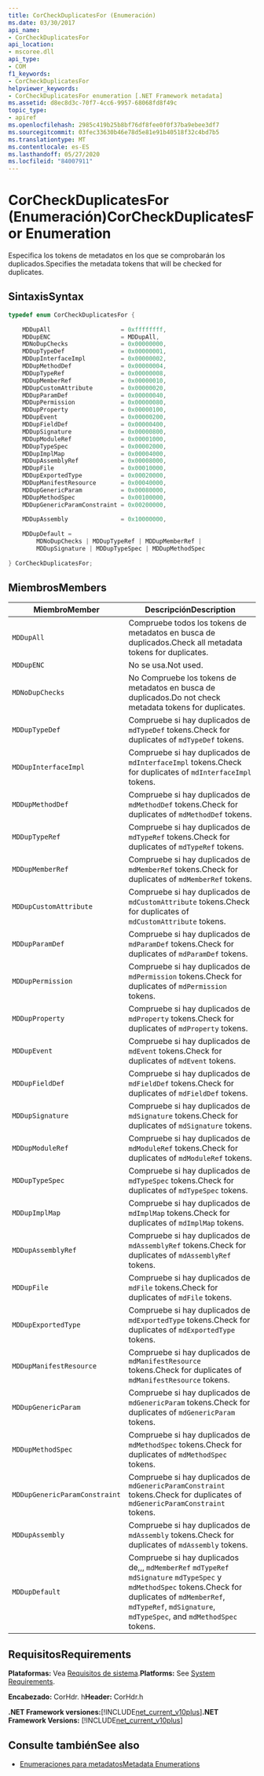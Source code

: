 ```yaml
---
title: CorCheckDuplicatesFor (Enumeración)
ms.date: 03/30/2017
api_name:
- CorCheckDuplicatesFor
api_location:
- mscoree.dll
api_type:
- COM
f1_keywords:
- CorCheckDuplicatesFor
helpviewer_keywords:
- CorCheckDuplicatesFor enumeration [.NET Framework metadata]
ms.assetid: d8ec8d3c-70f7-4cc6-9957-68068fd8f49c
topic_type:
- apiref
ms.openlocfilehash: 2985c419b25b8bf76df8fee0f0f37ba9ebee3df7
ms.sourcegitcommit: 03fec33630b46e78d5e81e91b40518f32c4bd7b5
ms.translationtype: MT
ms.contentlocale: es-ES
ms.lasthandoff: 05/27/2020
ms.locfileid: "84007911"
---
```

# <a name="corcheckduplicatesfor-enumeration"></a><span data-ttu-id="428a4-102">CorCheckDuplicatesFor (Enumeración)</span><span class="sxs-lookup"><span data-stu-id="428a4-102">CorCheckDuplicatesFor Enumeration</span></span>
<span data-ttu-id="428a4-103">Especifica los tokens de metadatos en los que se comprobarán los duplicados.</span><span class="sxs-lookup"><span data-stu-id="428a4-103">Specifies the metadata tokens that will be checked for duplicates.</span></span>  
  
## <a name="syntax"></a><span data-ttu-id="428a4-104">Sintaxis</span><span class="sxs-lookup"><span data-stu-id="428a4-104">Syntax</span></span>  
  
```cpp  
typedef enum CorCheckDuplicatesFor {  
  
    MDDupAll                    = 0xffffffff,  
    MDDupENC                    = MDDupAll,  
    MDNoDupChecks               = 0x00000000,  
    MDDupTypeDef                = 0x00000001,  
    MDDupInterfaceImpl          = 0x00000002,  
    MDDupMethodDef              = 0x00000004,  
    MDDupTypeRef                = 0x00000008,  
    MDDupMemberRef              = 0x00000010,  
    MDDupCustomAttribute        = 0x00000020,  
    MDDupParamDef               = 0x00000040,  
    MDDupPermission             = 0x00000080,  
    MDDupProperty               = 0x00000100,  
    MDDupEvent                  = 0x00000200,  
    MDDupFieldDef               = 0x00000400,  
    MDDupSignature              = 0x00000800,  
    MDDupModuleRef              = 0x00001000,  
    MDDupTypeSpec               = 0x00002000,  
    MDDupImplMap                = 0x00004000,  
    MDDupAssemblyRef            = 0x00008000,  
    MDDupFile                   = 0x00010000,  
    MDDupExportedType           = 0x00020000,  
    MDDupManifestResource       = 0x00040000,  
    MDDupGenericParam           = 0x00080000,  
    MDDupMethodSpec             = 0x00100000,  
    MDDupGenericParamConstraint = 0x00200000,  
  
    MDDupAssembly               = 0x10000000,  
  
    MDDupDefault =
        MDNoDupChecks | MDDupTypeRef | MDDupMemberRef |
        MDDupSignature | MDDupTypeSpec | MDDupMethodSpec  
  
} CorCheckDuplicatesFor;  
```  
  
## <a name="members"></a><span data-ttu-id="428a4-105">Miembros</span><span class="sxs-lookup"><span data-stu-id="428a4-105">Members</span></span>  
  
|<span data-ttu-id="428a4-106">Miembro</span><span class="sxs-lookup"><span data-stu-id="428a4-106">Member</span></span>|<span data-ttu-id="428a4-107">Descripción</span><span class="sxs-lookup"><span data-stu-id="428a4-107">Description</span></span>|  
|------------|-----------------|  
|`MDDupAll`|<span data-ttu-id="428a4-108">Compruebe todos los tokens de metadatos en busca de duplicados.</span><span class="sxs-lookup"><span data-stu-id="428a4-108">Check all metadata tokens for duplicates.</span></span>|  
|`MDDupENC`|<span data-ttu-id="428a4-109">No se usa.</span><span class="sxs-lookup"><span data-stu-id="428a4-109">Not used.</span></span>|  
|`MDNoDupChecks`|<span data-ttu-id="428a4-110">No Compruebe los tokens de metadatos en busca de duplicados.</span><span class="sxs-lookup"><span data-stu-id="428a4-110">Do not check metadata tokens for duplicates.</span></span>|  
|`MDDupTypeDef`|<span data-ttu-id="428a4-111">Compruebe si hay duplicados de `mdTypeDef` tokens.</span><span class="sxs-lookup"><span data-stu-id="428a4-111">Check for duplicates of `mdTypeDef` tokens.</span></span>|  
|`MDDupInterfaceImpl`|<span data-ttu-id="428a4-112">Compruebe si hay duplicados de `mdInterfaceImpl` tokens.</span><span class="sxs-lookup"><span data-stu-id="428a4-112">Check for duplicates of `mdInterfaceImpl` tokens.</span></span>|  
|`MDDupMethodDef`|<span data-ttu-id="428a4-113">Compruebe si hay duplicados de `mdMethodDef` tokens.</span><span class="sxs-lookup"><span data-stu-id="428a4-113">Check for duplicates of `mdMethodDef` tokens.</span></span>|  
|`MDDupTypeRef`|<span data-ttu-id="428a4-114">Compruebe si hay duplicados de `mdTypeRef` tokens.</span><span class="sxs-lookup"><span data-stu-id="428a4-114">Check for duplicates of `mdTypeRef` tokens.</span></span>|  
|`MDDupMemberRef`|<span data-ttu-id="428a4-115">Compruebe si hay duplicados de `mdMemberRef` tokens.</span><span class="sxs-lookup"><span data-stu-id="428a4-115">Check for duplicates of `mdMemberRef` tokens.</span></span>|  
|`MDDupCustomAttribute`|<span data-ttu-id="428a4-116">Compruebe si hay duplicados de `mdCustomAttribute` tokens.</span><span class="sxs-lookup"><span data-stu-id="428a4-116">Check for duplicates of `mdCustomAttribute` tokens.</span></span>|  
|`MDDupParamDef`|<span data-ttu-id="428a4-117">Compruebe si hay duplicados de `mdParamDef` tokens.</span><span class="sxs-lookup"><span data-stu-id="428a4-117">Check for duplicates of `mdParamDef` tokens.</span></span>|  
|`MDDupPermission`|<span data-ttu-id="428a4-118">Compruebe si hay duplicados de `mdPermission` tokens.</span><span class="sxs-lookup"><span data-stu-id="428a4-118">Check for duplicates of `mdPermission` tokens.</span></span>|  
|`MDDupProperty`|<span data-ttu-id="428a4-119">Compruebe si hay duplicados de `mdProperty` tokens.</span><span class="sxs-lookup"><span data-stu-id="428a4-119">Check for duplicates of `mdProperty` tokens.</span></span>|  
|`MDDupEvent`|<span data-ttu-id="428a4-120">Compruebe si hay duplicados de `mdEvent` tokens.</span><span class="sxs-lookup"><span data-stu-id="428a4-120">Check for duplicates of `mdEvent` tokens.</span></span>|  
|`MDDupFieldDef`|<span data-ttu-id="428a4-121">Compruebe si hay duplicados de `mdFieldDef` tokens.</span><span class="sxs-lookup"><span data-stu-id="428a4-121">Check for duplicates of `mdFieldDef` tokens.</span></span>|  
|`MDDupSignature`|<span data-ttu-id="428a4-122">Compruebe si hay duplicados de `mdSignature` tokens.</span><span class="sxs-lookup"><span data-stu-id="428a4-122">Check for duplicates of `mdSignature` tokens.</span></span>|  
|`MDDupModuleRef`|<span data-ttu-id="428a4-123">Compruebe si hay duplicados de `mdModuleRef` tokens.</span><span class="sxs-lookup"><span data-stu-id="428a4-123">Check for duplicates of `mdModuleRef` tokens.</span></span>|  
|`MDDupTypeSpec`|<span data-ttu-id="428a4-124">Compruebe si hay duplicados de `mdTypeSpec` tokens.</span><span class="sxs-lookup"><span data-stu-id="428a4-124">Check for duplicates of `mdTypeSpec` tokens.</span></span>|  
|`MDDupImplMap`|<span data-ttu-id="428a4-125">Compruebe si hay duplicados de `mdImplMap` tokens.</span><span class="sxs-lookup"><span data-stu-id="428a4-125">Check for duplicates of `mdImplMap` tokens.</span></span>|  
|`MDDupAssemblyRef`|<span data-ttu-id="428a4-126">Compruebe si hay duplicados de `mdAssemblyRef` tokens.</span><span class="sxs-lookup"><span data-stu-id="428a4-126">Check for duplicates of `mdAssemblyRef` tokens.</span></span>|  
|`MDDupFile`|<span data-ttu-id="428a4-127">Compruebe si hay duplicados de `mdFile` tokens.</span><span class="sxs-lookup"><span data-stu-id="428a4-127">Check for duplicates of `mdFile` tokens.</span></span>|  
|`MDDupExportedType`|<span data-ttu-id="428a4-128">Compruebe si hay duplicados de `mdExportedType` tokens.</span><span class="sxs-lookup"><span data-stu-id="428a4-128">Check for duplicates of `mdExportedType` tokens.</span></span>|  
|`MDDupManifestResource`|<span data-ttu-id="428a4-129">Compruebe si hay duplicados de `mdManifestResource` tokens.</span><span class="sxs-lookup"><span data-stu-id="428a4-129">Check for duplicates of `mdManifestResource` tokens.</span></span>|  
|`MDDupGenericParam`|<span data-ttu-id="428a4-130">Compruebe si hay duplicados de `mdGenericParam` tokens.</span><span class="sxs-lookup"><span data-stu-id="428a4-130">Check for duplicates of `mdGenericParam` tokens.</span></span>|  
|`MDDupMethodSpec`|<span data-ttu-id="428a4-131">Compruebe si hay duplicados de `mdMethodSpec` tokens.</span><span class="sxs-lookup"><span data-stu-id="428a4-131">Check for duplicates of `mdMethodSpec` tokens.</span></span>|  
|`MDDupGenericParamConstraint`|<span data-ttu-id="428a4-132">Compruebe si hay duplicados de `mdGenericParamConstraint` tokens.</span><span class="sxs-lookup"><span data-stu-id="428a4-132">Check for duplicates of `mdGenericParamConstraint` tokens.</span></span>|  
|`MDDupAssembly`|<span data-ttu-id="428a4-133">Compruebe si hay duplicados de `mdAssembly` tokens.</span><span class="sxs-lookup"><span data-stu-id="428a4-133">Check for duplicates of `mdAssembly` tokens.</span></span>|  
|`MDDupDefault`|<span data-ttu-id="428a4-134">Compruebe si hay duplicados de,,, `mdMemberRef` `mdTypeRef` `mdSignature` `mdTypeSpec` y `mdMethodSpec` tokens.</span><span class="sxs-lookup"><span data-stu-id="428a4-134">Check for duplicates of `mdMemberRef`, `mdTypeRef`, `mdSignature`, `mdTypeSpec`, and `mdMethodSpec` tokens.</span></span>|  
  
## <a name="requirements"></a><span data-ttu-id="428a4-135">Requisitos</span><span class="sxs-lookup"><span data-stu-id="428a4-135">Requirements</span></span>  
 <span data-ttu-id="428a4-136">**Plataformas:** Vea [Requisitos de sistema](../../get-started/system-requirements.md).</span><span class="sxs-lookup"><span data-stu-id="428a4-136">**Platforms:** See [System Requirements](../../get-started/system-requirements.md).</span></span>  
  
 <span data-ttu-id="428a4-137">**Encabezado:** CorHdr. h</span><span class="sxs-lookup"><span data-stu-id="428a4-137">**Header:** CorHdr.h</span></span>  
  
 <span data-ttu-id="428a4-138">**.NET Framework versiones:**[!INCLUDE[net_current_v10plus](../../../../includes/net-current-v10plus-md.md)]</span><span class="sxs-lookup"><span data-stu-id="428a4-138">**.NET Framework Versions:** [!INCLUDE[net_current_v10plus](../../../../includes/net-current-v10plus-md.md)]</span></span>  
  
## <a name="see-also"></a><span data-ttu-id="428a4-139">Consulte también</span><span class="sxs-lookup"><span data-stu-id="428a4-139">See also</span></span>

- [<span data-ttu-id="428a4-140">Enumeraciones para metadatos</span><span class="sxs-lookup"><span data-stu-id="428a4-140">Metadata Enumerations</span></span>](metadata-enumerations.md)
